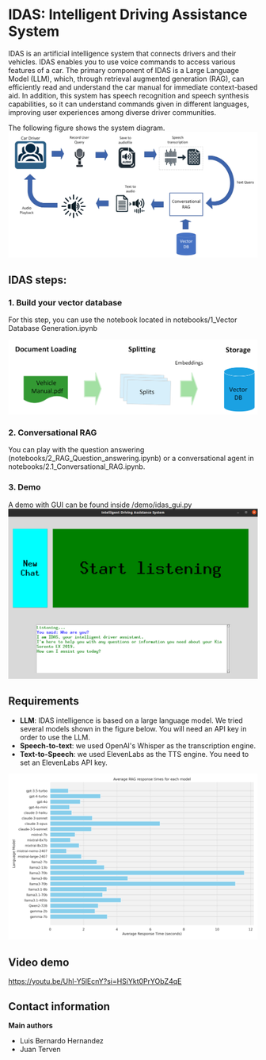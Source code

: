 # IDAS: Intelligent Driving Assistance System

IDAS is an artificial intelligence system that connects drivers and their vehicles.
IDAS enables you to use voice commands to access various features of a car.
The primary component of IDAS is a Large Language Model (LLM), which, through retrieval augmented generation (RAG), can efficiently read and understand the car manual for immediate context-based aid. In addition, this system has speech recognition and speech synthesis capabilities, so it can understand commands given in different languages, improving user experiences among diverse driver communities.

The following figure shows the system diagram.
![alt text](figures/idas.png)

## IDAS steps:

### 1. Build your vector database
For this step, you can use the notebook located in notebooks/1_Vector Database Generation.ipynb

![alt text](figures/Storage.png)

### 2. Conversational RAG
You can play with the question answering (notebooks/2_RAG_Question_answering.ipynb) 
or a conversational agent in notebooks/2.1_Conversational_RAG.ipynb.

### 3. Demo
A demo with GUI can be found inside /demo/idas_gui.py
![alt text](figures/gui.png)


## Requirements

* **LLM**: IDAS intelligence is based on a large language model. We tried several models shown in the figure below.
You will need an API key in order to use the LLM.
* **Speech-to-text**: we used OpenAI's Whisper as the transcription engine.
* **Text-to-Speech**: we used ElevenLabs as the TTS engine. You need to set an ElevenLabs API key.

![alt text](figures/models_response_times.png)


## Video demo
https://youtu.be/Uhl-Y5lEcnY?si=HSiYkt0PrYObZ4qE

## Contact information
**Main authors**
- Luis Bernardo Hernandez
- Juan Terven
